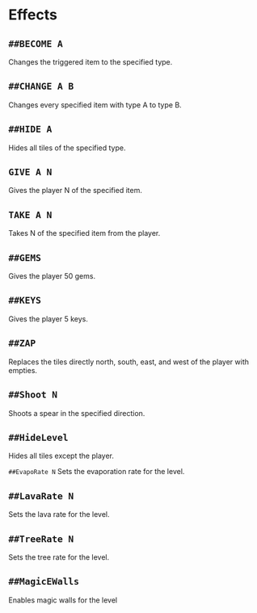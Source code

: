 # Effects

## `##BECOME A`
Changes the triggered item to the specified type.

## `##CHANGE A B`
Changes every specified item with type A to type B.

## `##HIDE A`
Hides all tiles of the specified type.

## `GIVE A N`
Gives the player N of the specified item.

## `TAKE A N`
Takes N of the specified item from the player.

## `##GEMS`
Gives the player 50 gems.

## `##KEYS`
Gives the player 5 keys.

## `##ZAP`
Replaces the tiles directly north, south, east, and west of the player with empties.

## `##Shoot N`
Shoots a spear in the specified direction.

## `##HideLevel`
Hides all tiles except the player.

`##EvapoRate N`
Sets the evaporation rate for the level.

## `##LavaRate N`
Sets the lava rate for the level.

## `##TreeRate N`
Sets the tree rate for the level.

## `##MagicEWalls`
Enables magic walls for the level
